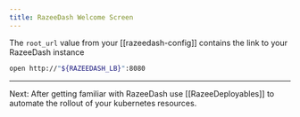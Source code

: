 ```yaml
---
title: RazeeDash Welcome Screen
---
```


The `root_url` value from your [[razeedash-config]] contains the link to your RazeeDash instance

```bash
open http://"${RAZEEDASH_LB}":8080
```

---
Next: After getting familiar with RazeeDash use [[RazeeDeployables]] to automate the rollout of your kubernetes resources.
